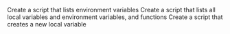 Create a script that lists environment variables
Create a script that lists all local variables and environment variables, and functions
Create a script that creates a new local variable
